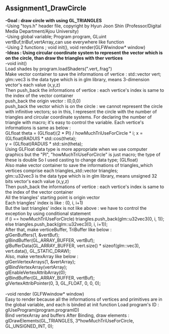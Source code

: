 <h2>Assignment1_DrawCircle</h2>
<b>-Goal : draw circle with using GL_TRIANGLES</b><br>
-Using "toys.h" header file, copyright by Hyun Joon Shin (Professor/Digital Media Department/Ajou University)<br>
-Using global variable; Program program, GLuint vertBuf,triBuf,vertArray_can use everywhere like function<br>
-Using 2 functions ; void init(), void render(GLFWwindow* window)<br>
<b>-Ideas : Using circular coordinate system to represent the vector which is on the circle, than draw the triangles with ther vertices</b><br>
-void init()<br>
  Load shades by program.loadShaders(".vert,.frag")<br>
  Make vector container to save the informations of vertice : std::vector<glm::vec3> vert;<br>
    glm::vec3 is the data type which is in glm library, means 3-dimension vector's each value (x,y,z)<br>
  Then push_back the informations of vertice : each vertice's index is same to the index of the vector container<br>
    push_back the origin vector : (0,0,0) <br>
   push_back the vector which is on the circle : we cannot represent the circle with infinitive vectors; so in this, I represent the circle with the number of triangles and circular coordinate systems.
    For declaring the number of triangle with macro; it's easy to control the variable. Each vertice's informations is same as below : <br>
     GLfloat theta = (GLfloat)(2 * PI) / howMuchTriUseForCircle * i;
     x = (GLfloat)RADUIS * std::cos(theta);<br>
     y = (GLfloat)RADUIS * std::sin(theta);<br>
    Using GLFloat data type is more appropriate when we use computer graphics but the "PI", "howMuchTriUseForCircle" is just macro; the type of these is double
    So I used casting to change data type; (GLfloat)<br>
  Also make vector container to save the informations of triangles_which vertices comprise each triangles_std::vector <glm::u32vec3> triangles;<br>
    glm::u32vec3 is the data type which is in glm library, means unsigned 32 bits vector's each value (x,y,z)<br>
  Then push_back the informations of vertice : each vertice's index is same to the index of the vector container<br>
    All the triangles' starting point is origin vector<br>
    Each triangles' index is like : (0, i, i+1)<br>
    But the last triangles' index is not like above : we have to control the exception by using conditional statement<br>
      if (i == howMuchTriUseForCircle) triangles.push_back(glm::u32vec3(0, i, 1));<br>
		  else triangles.push_back(glm::u32vec3(0, i, i+1));<br>
  After that, make verticeBuffer, TriBuffer like below :<br>
    glGenBuffers(1, &vertBuf);<br>
	  glBindBuffer(GL_ARRAY_BUFFER, vertBuf);<br>
	  glBufferData(GL_ARRAY_BUFFER, vert.size() * sizeof(glm::vec3), vert.data(), GL_STATIC_DRAW);<br>
  Also, make vertexArray like below :<br>
    glGenVertexArrays(1, &vertArray);<br>
  	glBindVertexArray(vertArray);<br>
	  glEnableVertexAttribArray(0);<br>
	  glBindBuffer(GL_ARRAY_BUFFER, vertBuf);<br>
	  glVertexAttribPointer(0, 3, GL_FLOAT, 0, 0, 0);<br><br>
-void render (GLFWwindow* window)<br>
  Easy to render because all the informations of vertices and primitives are in the global variable, and each is binded at init function
  Load program's ID : glUseProgram(program.programID)<br>
  Bind vertexArray and buffers
  After Binding, draw elements : glDrawElements(GL_TRIANGLES, 3*howMuchTriUseForCircle, GL_UNSIGNED_INT, 0);
  
    
  
